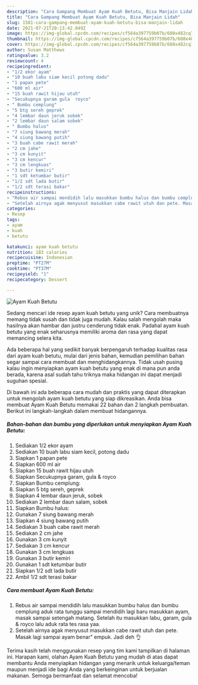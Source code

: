 ```yaml
---
description: "Cara Gampang Membuat Ayam Kuah Betutu, Bisa Manjain Lidah"
title: "Cara Gampang Membuat Ayam Kuah Betutu, Bisa Manjain Lidah"
slug: 1581-cara-gampang-membuat-ayam-kuah-betutu-bisa-manjain-lidah
date: 2021-07-21T20:13:42.849Z
image: https://img-global.cpcdn.com/recipes/cf564a397759b07b/680x482cq70/ayam-kuah-betutu-foto-resep-utama.jpg
thumbnail: https://img-global.cpcdn.com/recipes/cf564a397759b07b/680x482cq70/ayam-kuah-betutu-foto-resep-utama.jpg
cover: https://img-global.cpcdn.com/recipes/cf564a397759b07b/680x482cq70/ayam-kuah-betutu-foto-resep-utama.jpg
author: Susan Matthews
ratingvalue: 3.2
reviewcount: 4
recipeingredient:
- "1/2 ekor ayam"
- "10 buah labu siam kecil potong dadu"
- "1 papan pete"
- "600 ml air"
- "15 buah rawit hijau utuh"
- "Secukupnya garam gula  royco"
- " Bumbu cemplung"
- "5 btg sereh geprek"
- "4 lembar daun jeruk sobek"
- "2 lembar daun salam sobek"
- " Bumbu halus"
- "7 siung bawang merah"
- "4 siung bawang putih"
- "3 buah cabe rawit merah"
- "2 cm jahe"
- "3 cm kunyit"
- "3 cm kencur"
- "3 cm lengkuas"
- "3 butir kemiri"
- "1 sdt ketumbar butir"
- "1/2 sdt lada butir"
- "1/2 sdt terasi bakar"
recipeinstructions:
- "Rebus air sampai mendidih lalu masukkan bumbu halus dan bumbu cemplung aduk rata tunggu sampai mendidih lagi baru masukkan ayam, masak sampai setengah matang. Setelah itu masukkan labu, garam, gula &amp; royco lalu aduk rata tes rasa yaa."
- "Setelah airnya agak menyusut masukkan cabe rawit utuh dan pete. Masak lagi sampai ayam benar&#34; empuk. Jadi deh 👌"
categories:
- Resep
tags:
- ayam
- kuah
- betutu

katakunci: ayam kuah betutu 
nutrition: 183 calories
recipecuisine: Indonesian
preptime: "PT27M"
cooktime: "PT37M"
recipeyield: "1"
recipecategory: Dessert

---
```



![Ayam Kuah Betutu](https://img-global.cpcdn.com/recipes/cf564a397759b07b/680x482cq70/ayam-kuah-betutu-foto-resep-utama.jpg)

Sedang mencari ide resep ayam kuah betutu yang unik? Cara membuatnya memang tidak susah dan tidak juga mudah. Kalau salah mengolah maka hasilnya akan hambar dan justru cenderung tidak enak. Padahal ayam kuah betutu yang enak seharusnya memiliki aroma dan rasa yang dapat memancing selera kita.



Ada beberapa hal yang sedikit banyak berpengaruh terhadap kualitas rasa dari ayam kuah betutu, mulai dari jenis bahan, kemudian pemilihan bahan segar sampai cara membuat dan menghidangkannya. Tidak usah pusing kalau ingin menyiapkan ayam kuah betutu yang enak di mana pun anda berada, karena asal sudah tahu triknya maka hidangan ini dapat menjadi suguhan spesial.


Di bawah ini ada beberapa cara mudah dan praktis yang dapat diterapkan untuk mengolah ayam kuah betutu yang siap dikreasikan. Anda bisa membuat Ayam Kuah Betutu memakai 22 bahan dan 2 langkah pembuatan. Berikut ini langkah-langkah dalam membuat hidangannya.

<!--inarticleads1-->

##### Bahan-bahan dan bumbu yang diperlukan untuk menyiapkan Ayam Kuah Betutu:

1. Sediakan 1/2 ekor ayam
1. Sediakan 10 buah labu siam kecil, potong dadu
1. Siapkan 1 papan pete
1. Siapkan 600 ml air
1. Siapkan 15 buah rawit hijau utuh
1. Siapkan Secukupnya garam, gula &amp; royco
1. Siapkan  Bumbu cemplung:
1. Siapkan 5 btg sereh, geprek
1. Siapkan 4 lembar daun jeruk, sobek
1. Sediakan 2 lembar daun salam, sobek
1. Siapkan  Bumbu halus:
1. Gunakan 7 siung bawang merah
1. Siapkan 4 siung bawang putih
1. Sediakan 3 buah cabe rawit merah
1. Sediakan 2 cm jahe
1. Gunakan 3 cm kunyit
1. Sediakan 3 cm kencur
1. Gunakan 3 cm lengkuas
1. Gunakan 3 butir kemiri
1. Gunakan 1 sdt ketumbar butir
1. Siapkan 1/2 sdt lada butir
1. Ambil 1/2 sdt terasi bakar




<!--inarticleads2-->

##### Cara membuat Ayam Kuah Betutu:

1. Rebus air sampai mendidih lalu masukkan bumbu halus dan bumbu cemplung aduk rata tunggu sampai mendidih lagi baru masukkan ayam, masak sampai setengah matang. Setelah itu masukkan labu, garam, gula &amp; royco lalu aduk rata tes rasa yaa.
1. Setelah airnya agak menyusut masukkan cabe rawit utuh dan pete. Masak lagi sampai ayam benar&#34; empuk. Jadi deh 👌




Terima kasih telah menggunakan resep yang tim kami tampilkan di halaman ini. Harapan kami, olahan Ayam Kuah Betutu yang mudah di atas dapat membantu Anda menyiapkan hidangan yang menarik untuk keluarga/teman maupun menjadi ide bagi Anda yang berkeinginan untuk berjualan makanan. Semoga bermanfaat dan selamat mencoba!
